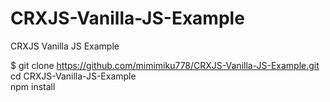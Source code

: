 # CRXJS-Vanilla-JS-Example
CRXJS Vanilla JS Example

$ git clone https://github.com/mimimiku778/CRXJS-Vanilla-JS-Example.git  
cd CRXJS-Vanilla-JS-Example  
npm install
